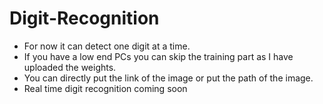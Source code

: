 # Digit-Recognition
<ul>
  <li>For now it can detect one digit at a time.</li>
  <li>If you have a low end PCs you can skip the training part as I have uploaded the weights. </li>
  <li> You can directly put the link of the image or put the path of the image.</li>
  <li>Real time digit recognition coming soon</li>
 </ul>
